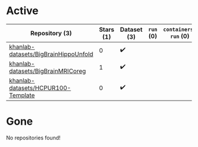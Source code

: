 # Active
| Repository (3) | Stars (1) | Dataset (3) | `run` (0) | `containers-run` (0) |
| --- | --- | --- | --- | --- |
| [khanlab-datasets/BigBrainHippoUnfold](https://github.com/khanlab-datasets/BigBrainHippoUnfold) | 0 | :heavy_check_mark: |  |  |
| [khanlab-datasets/BigBrainMRICoreg](https://github.com/khanlab-datasets/BigBrainMRICoreg) | 1 | :heavy_check_mark: |  |  |
| [khanlab-datasets/HCPUR100-Template](https://github.com/khanlab-datasets/HCPUR100-Template) | 0 | :heavy_check_mark: |  |  |

# Gone
No repositories found!
